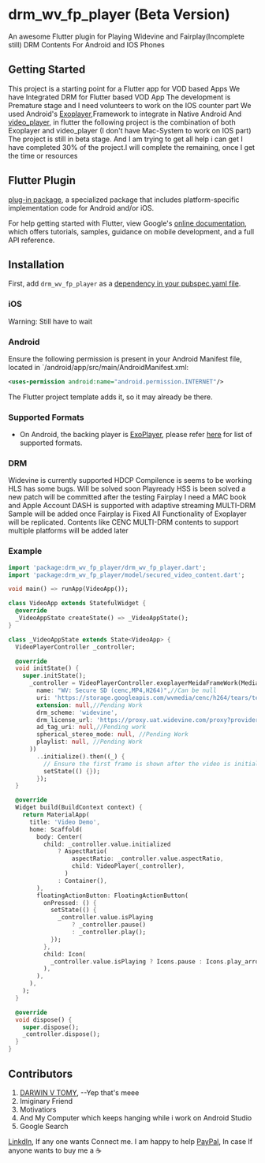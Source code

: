 
# drm_wv_fp_player (Beta Version)

An awesome  Flutter plugin for Playing Widevine and Fairplay(Incomplete still) DRM Contents For Android and IOS Phones

## Getting Started

This project is a starting point for a Flutter app for VOD based Apps
We have Integrated DRM for Flutter based VOD App 
The development is Premature stage and I need volunteers to work on the IOS counter part
We used Android's [Exoplayer](https://github.com/google/ExoPlayer),Framework to integrate in Native Android
And [video_player](https://github.com/flutter/plugins/tree/master/packages/video_player), in flutter
the following project is the combination of both Exoplayer and video_player (I don't have Mac-System to work on IOS part)
The project is still in beta stage. And I am trying to get all help i can get
I have completed 30% of the project.I will complete the remaining, once I get the time or resources

## Flutter Plugin
[plug-in package](https://flutter.io/developing-packages/),
a specialized package that includes platform-specific implementation code for
Android and/or iOS.


For help getting started with Flutter, view Google's 
[online documentation](https://flutter.io/docs), which offers tutorials, 
samples, guidance on mobile development, and a full API reference.




## Installation

First, add `drm_wv_fp_player` as a [dependency in your pubspec.yaml file](https://flutter.io/using-packages/).

### iOS

Warning: Still have to wait


### Android

Ensure the following permission is present in your Android Manifest file, located in `<project root>/android/app/src/main/AndroidManifest.xml:

```xml
<uses-permission android:name="android.permission.INTERNET"/>
```

The Flutter project template adds it, so it may already be there.


### Supported Formats

- On Android, the backing player is [ExoPlayer](https://google.github.io/ExoPlayer/),
  please refer [here](https://google.github.io/ExoPlayer/supported-formats.html) for list of supported formats.

### DRM

Widevine is currently supported
HDCP Compilence is seems to be working
HLS has some bugs. Will be solved soon
Playready HSS is been solved a new patch will be committed after the testing 
Fairplay I need a MAC book and Apple Account 
DASH is supported with adaptive streaming
MULTI-DRM Sample will be added once Fairplay is Fixed
All Functionality of Exoplayer will be replicated. 
Contents like CENC MULTI-DRM contents to support multiple platforms will be added later


### Example

```dart
import 'package:drm_wv_fp_player/drm_wv_fp_player.dart';
import 'package:drm_wv_fp_player/model/secured_video_content.dart';

void main() => runApp(VideoApp());

class VideoApp extends StatefulWidget {
  @override
  _VideoAppState createState() => _VideoAppState();
}

class _VideoAppState extends State<VideoApp> {
  VideoPlayerController _controller;

  @override
  void initState() {
    super.initState();
      _controller = VideoPlayerController.exoplayerMeidaFrameWork(MediaContent(
        name: "WV: Secure SD (cenc,MP4,H264)",//Can be null
        uri: 'https://storage.googleapis.com/wvmedia/cenc/h264/tears/tears_sd.mpd',//Google Test Content
        extension: null,//Pending Work
        drm_scheme: 'widevine',
        drm_license_url: 'https://proxy.uat.widevine.com/proxy?provider=widevine_test', //Google Test License
        ad_tag_uri: null,//Pending work
        spherical_stereo_mode: null, //Pending Work
        playlist: null, //Pending Work
      ))
        ..initialize().then((_) {
          // Ensure the first frame is shown after the video is initialized, even before the play button has been pressed.
          setState(() {});
        });
  }

  @override
  Widget build(BuildContext context) {
    return MaterialApp(
      title: 'Video Demo',
      home: Scaffold(
        body: Center(
          child: _controller.value.initialized
              ? AspectRatio(
                  aspectRatio: _controller.value.aspectRatio,
                  child: VideoPlayer(_controller),
                )
              : Container(),
        ),
        floatingActionButton: FloatingActionButton(
          onPressed: () {
            setState(() {
              _controller.value.isPlaying
                  ? _controller.pause()
                  : _controller.play();
            });
          },
          child: Icon(
            _controller.value.isPlaying ? Icons.pause : Icons.play_arrow,
          ),
        ),
      ),
    );
  }

  @override
  void dispose() {
    super.dispose();
    _controller.dispose();
  }
}
```


## Contributors

1. [DARWIN V TOMY](https://github.com/darwinvtomy), --Yep that's meee
2. Imiginary Friend
3. Motivatiors
4. And My Computer which keeps hanging while i work on Android Studio
5. Google Search


[LinkdIn](https://www.linkedin.com/in/darwin-v-tomy-15177711/), If any one wants Connect me. I am happy to help
[PayPal](https://paypal.me/darwinvtomy?locale.x=en_GB), In case If anyone wants to buy me a :coffee:
